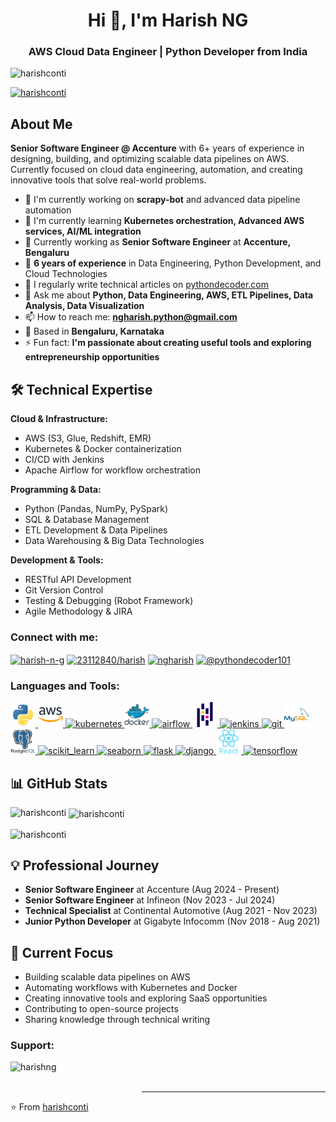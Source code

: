 <h1 align="center">Hi 👋, I'm Harish NG</h1>
<h3 align="center">AWS Cloud Data Engineer | Python Developer from India</h3>

<p align="left"> <img src="https://komarev.com/ghpvc/?username=harishconti&label=Profile%20views&color=0e75b6&style=flat" alt="harishconti" /> </p>

<p align="left"> <a href="https://github.com/ryo-ma/github-profile-trophy"><img src="https://github-profile-trophy.vercel.app/?username=harishconti" alt="harishconti" /></a> </p>

## About Me

**Senior Software Engineer @ Accenture** with 6+ years of experience in designing, building, and optimizing scalable data pipelines on AWS. Currently focused on cloud data engineering, automation, and creating innovative tools that solve real-world problems.

- 🔭 I'm currently working on **scrapy-bot** and advanced data pipeline automation
- 🌱 I'm currently learning **Kubernetes orchestration, Advanced AWS services, AI/ML integration**
- 🏢 Currently working as **Senior Software Engineer** at **Accenture, Bengaluru**
- 💼 **6 years of experience** in Data Engineering, Python Development, and Cloud Technologies
- 📝 I regularly write technical articles on [pythondecoder.com](https://pythondecoder.com)
- 💬 Ask me about **Python, Data Engineering, AWS, ETL Pipelines, Data Analysis, Data Visualization**
- 📫 How to reach me: **ngharish.python@gmail.com**
- 📍 Based in **Bengaluru, Karnataka**
- ⚡ Fun fact: **I'm passionate about creating useful tools and exploring entrepreneurship opportunities**

## 🛠️ Technical Expertise

**Cloud & Infrastructure:**
- AWS (S3, Glue, Redshift, EMR)
- Kubernetes & Docker containerization
- CI/CD with Jenkins
- Apache Airflow for workflow orchestration

**Programming & Data:**
- Python (Pandas, NumPy, PySpark)
- SQL & Database Management
- ETL Development & Data Pipelines
- Data Warehousing & Big Data Technologies

**Development & Tools:**
- RESTful API Development
- Git Version Control
- Testing & Debugging (Robot Framework)
- Agile Methodology & JIRA

<h3 align="left">Connect with me:</h3>
<p align="left">
<a href="https://linkedin.com/in/harish-n-g" target="blank"><img align="center" src="https://raw.githubusercontent.com/rahuldkjain/github-profile-readme-generator/master/src/images/icons/Social/linked-in-alt.svg" alt="harish-n-g" height="30" width="40" /></a>
<a href="https://stackoverflow.com/users/23112840/harish" target="blank"><img align="center" src="https://raw.githubusercontent.com/rahuldkjain/github-profile-readme-generator/master/src/images/icons/Social/stack-overflow.svg" alt="23112840/harish" height="30" width="40" /></a>
<a href="https://kaggle.com/ngharish" target="blank"><img align="center" src="https://raw.githubusercontent.com/rahuldkjain/github-profile-readme-generator/master/src/images/icons/Social/kaggle.svg" alt="ngharish" height="30" width="40" /></a>
<a href="https://www.youtube.com/c/@pythondecoder101" target="blank"><img align="center" src="https://raw.githubusercontent.com/rahuldkjain/github-profile-readme-generator/master/src/images/icons/Social/youtube.svg" alt="@pythondecoder101" height="30" width="40" /></a>
</p>

<h3 align="left">Languages and Tools:</h3>
<p align="left"> 
<a href="https://www.python.org" target="_blank" rel="noreferrer"> <img src="https://raw.githubusercontent.com/devicons/devicon/master/icons/python/python-original.svg" alt="python" width="40" height="40"/> </a>
<a href="https://aws.amazon.com" target="_blank" rel="noreferrer"> <img src="https://raw.githubusercontent.com/devicons/devicon/master/icons/amazonwebservices/amazonwebservices-original-wordmark.svg" alt="aws" width="40" height="40"/> </a> 
<a href="https://kubernetes.io" target="_blank" rel="noreferrer"> <img src="https://www.vectorlogo.zone/logos/kubernetes/kubernetes-icon.svg" alt="kubernetes" width="40" height="40"/> </a>
<a href="https://www.docker.com/" target="_blank" rel="noreferrer"> <img src="https://raw.githubusercontent.com/devicons/devicon/master/icons/docker/docker-original-wordmark.svg" alt="docker" width="40" height="40"/> </a> 
<a href="https://airflow.apache.org/" target="_blank" rel="noreferrer"> <img src="https://www.vectorlogo.zone/logos/apache_airflow/apache_airflow-icon.svg" alt="airflow" width="40" height="40"/> </a>
<a href="https://pandas.pydata.org/" target="_blank" rel="noreferrer"> <img src="https://raw.githubusercontent.com/devicons/devicon/2ae2a900d2f041da66e950e4d48052658d850630/icons/pandas/pandas-original.svg" alt="pandas" width="40" height="40"/> </a> 
<a href="https://www.jenkins.io" target="_blank" rel="noreferrer"> <img src="https://www.vectorlogo.zone/logos/jenkins/jenkins-icon.svg" alt="jenkins" width="40" height="40"/> </a> 
<a href="https://git-scm.com/" target="_blank" rel="noreferrer"> <img src="https://www.vectorlogo.zone/logos/git-scm/git-scm-icon.svg" alt="git" width="40" height="40"/> </a> 
<a href="https://www.mysql.com/" target="_blank" rel="noreferrer"> <img src="https://raw.githubusercontent.com/devicons/devicon/master/icons/mysql/mysql-original-wordmark.svg" alt="mysql" width="40" height="40"/> </a> 
<a href="https://www.postgresql.org" target="_blank" rel="noreferrer"> <img src="https://raw.githubusercontent.com/devicons/devicon/master/icons/postgresql/postgresql-original-wordmark.svg" alt="postgresql" width="40" height="40"/> </a> 
<a href="https://scikit-learn.org/" target="_blank" rel="noreferrer"> <img src="https://upload.wikimedia.org/wikipedia/commons/0/05/Scikit_learn_logo_small.svg" alt="scikit_learn" width="40" height="40"/> </a> 
<a href="https://seaborn.pydata.org/" target="_blank" rel="noreferrer"> <img src="https://seaborn.pydata.org/_images/logo-mark-lightbg.svg" alt="seaborn" width="40" height="40"/> </a> 
<a href="https://flask.palletsprojects.com/" target="_blank" rel="noreferrer"> <img src="https://www.vectorlogo.zone/logos/pocoo_flask/pocoo_flask-icon.svg" alt="flask" width="40" height="40"/> </a> 
<a href="https://www.djangoproject.com/" target="_blank" rel="noreferrer"> <img src="https://cdn.worldvectorlogo.com/logos/django.svg" alt="django" width="40" height="40"/> </a> 
<a href="https://reactjs.org/" target="_blank" rel="noreferrer"> <img src="https://raw.githubusercontent.com/devicons/devicon/master/icons/react/react-original-wordmark.svg" alt="react" width="40" height="40"/> </a> 
<a href="https://www.tensorflow.org" target="_blank" rel="noreferrer"> <img src="https://www.vectorlogo.zone/logos/tensorflow/tensorflow-icon.svg" alt="tensorflow" width="40" height="40"/> </a> 
</p>

## 📊 GitHub Stats

<p><img align="left" src="https://github-readme-stats.vercel.app/api/top-langs?username=harishconti&show_icons=true&locale=en&layout=compact&theme=radical" alt="harishconti" /></p>

<p>&nbsp;<img align="center" src="https://github-readme-stats.vercel.app/api?username=harishconti&show_icons=true&locale=en&theme=radical" alt="harishconti" /></p>

<p><img align="center" src="https://github-readme-streak-stats.herokuapp.com/?user=harishconti&theme=radical" alt="harishconti" /></p>

## 💡 Professional Journey

- **Senior Software Engineer** at Accenture (Aug 2024 - Present)
- **Senior Software Engineer** at Infineon (Nov 2023 - Jul 2024)
- **Technical Specialist** at Continental Automotive (Aug 2021 - Nov 2023)
- **Junior Python Developer** at Gigabyte Infocomm (Nov 2018 - Aug 2021)

## 🎯 Current Focus

- Building scalable data pipelines on AWS
- Automating workflows with Kubernetes and Docker
- Creating innovative tools and exploring SaaS opportunities
- Contributing to open-source projects
- Sharing knowledge through technical writing

<h3 align="left">Support:</h3>
<p><a href="https://www.buymeacoffee.com/harishng"> <img align="left" src="https://cdn.buymeacoffee.com/buttons/v2/default-yellow.png" height="50" width="210" alt="harishng" /></a></p><br><br>

---
⭐️ From [harishconti](https://github.com/harishconti)
